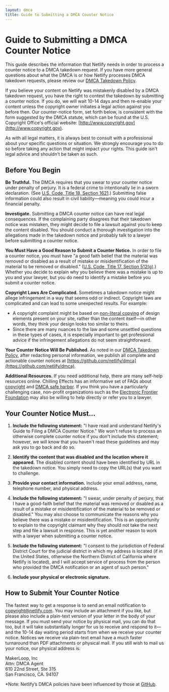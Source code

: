 ```yaml
---
layout: dmca
title: Guide to Submitting a DMCA Counter Notice
---
```

# Guide to Submitting a DMCA Counter Notice

This guide describes the information that Netlify needs in order to process a counter notice to a DMCA takedown request. If you have more general questions about what the DMCA is or how Netlify processes DMCA takedown requests, please review our [DMCA Takedown Policy](/dmca/index.html).

If you believe your content on Netlify was mistakenly disabled by a DMCA takedown request, you have the right to contest the takedown by submitting a counter notice. If you do, we will wait 10-14 days and then re-enable your content unless the copyright owner initiates a legal action against you before then. Our counter-notice form, set forth below, is consistent with the form suggested by the DMCA statute, which can be found at the U.S. Copyright Office's official website: [http://www.copyright.gov](http://www.copyright.gov).

As with all legal matters, it is always best to consult with a professional about your specific questions or situation. We strongly encourage you to do so before taking any action that might impact your rights. This guide isn't legal advice and shouldn't be taken as such.

## Before You Begin

**Be Truthful.** The DMCA requires that you swear to your counter notice under penalty of perjury. It is a federal crime to intentionally lie in a sworn declaration. (See [U.S. Code, Title 18, Section 1621](http://www.gpo.gov/fdsys/pkg/USCODE-2011-title18/html/USCODE-2011-title18-partI-chap79-sec1621.htm).) Submitting false information could also result in civil liability—meaning you could incur a financial penalty.

**Investigate.** Submitting a DMCA counter notice can have real legal consequences. If the complaining party disagrees that their takedown notice was mistaken, they might decide to file a lawsuit against you to keep the content disabled. You should conduct a thorough investigation into the allegations made in the takedown notice and probably talk to a lawyer before submitting a counter notice.

**You Must Have a Good Reason to Submit a Counter Notice.** In order to file a counter notice, you must have "a good faith belief that the material was removed or disabled as a result of mistake or misidentification of the material to be removed or disabled." ([U.S. Code, Title 17, Section 512(g)](http://www.copyright.gov/title17/92chap5.html#512).) Whether you decide to explain why you believe there was a mistake is up to you and your lawyer, but you do need to identify a mistake before you submit a counter notice.

**Copyright Laws Are Complicated.** Sometimes a takedown notice might allege infringement in a way that seems odd or indirect. Copyright laws are complicated and can lead to some unexpected results. For example:

* A copyright complaint might be based on [non-literal copying](https://en.wikipedia.org/wiki/Substantial_similarity) of design elements present on your site, rather than the content itself—in other words, they think your design looks too similar to theirs.
* Since there are many nuances to the law and some unsettled questions in these types of cases, it is especially important to get professional advice if the infringement allegations do not seem straightforward.

**Your Counter Notice Will Be Published.** As noted in our [DMCA Takedown Policy](/dmca/index.html), after redacting personal information, we publish all complete and actionable counter notices at [https://github.com/netlify/dmca](https://github.com/netlify/dmca).

**Additional Resources.** If you need additional help, there are many self-help resources online. Chilling Effects has an informative set of FAQs about [copyright](https://www.chillingeffects.org/copyright/faq.cgi) and [DMCA safe harbor](https://www.chillingeffects.org/dmca512/faq.cgi). If you think you have a particularly challenging case, non-profit organizations such as the [Electronic Frontier Foundation](https://www.eff.org/pages/legal-assistance) may also be willing to help directly or refer you to a lawyer.

## Your Counter Notice Must...

1. **Include the following statement:** "I have read and understand Netlify's Guide to Filing a DMCA Counter Notice." We won't refuse to process an otherwise complete counter notice if you don't include this statement; however, we will know that you haven't read these guidelines and may ask you to go back and do so.

2. **Identify the content that was disabled and the location where it appeared.** The disabled content should have been identified by URL in the takedown notice. You simply need to copy the URL(s) that you want to challenge.

3. **Provide your contact information.** Include your email address, name, telephone number, and physical address.

4. **Include the following statement:** "I swear, under penalty of perjury, that I have a good-faith belief that the material was removed or disabled as a result of a mistake or misidentification of the material to be removed or disabled." You may also choose to communicate the reasons why you believe there was a mistake or misidentification. This is an opportunity to explain to the copyright claimant why they should not take the next step and file a lawsuit in response. This is yet another reason to work with a lawyer when submitting a counter notice.

5. **Include the following statement:** "I consent to the jurisdiction of Federal District Court for the judicial district in which my address is located (if in the United States, otherwise the Northern District of California where Netlify is located), and I will accept service of process from the person who provided the DMCA notification or an agent of such person."

6. **Include your physical or electronic signature.**

## How to Submit Your Counter Notice

The fastest way to get a response is to send an email notification to [copyright@netlify.com](mailto:copyright@netlify). You may include an attachment if you like, but please also include a plain-text version of your letter in the body of your message. If you must send your notice by physical mail, you can do that too, but it will take substantially longer for us to receive and respond to it—and the 10-14 day waiting period starts from when we receive your counter notice. Notices we receive via plain-text email have a much faster turnaround than PDF attachments or physical mail. If you still wish to mail us your notice, our physical address is:

MakerLoop, Inc  
Attn: DMCA Agent  
610 22nd Street, Ste 315  
San Francisco, CA. 94107  

*Note: Netlify’s DMCA policies have been influenced by those at [GitHub](https://help.github.com/articles/dmca-takedown-policy/).
